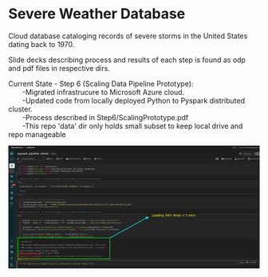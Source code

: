 # Severe Weather Database

Cloud database cataloging records of severe storms in the United States dating back to 1970.<br>

Slide decks describing process and results of each step is found as odp and pdf files in respective dirs.<br>

Current State - Step 6 (Scaling Data Pipeline Prototype):<br>
&emsp;&emsp;-Migrated infrastrucure to Microsoft Azure cloud. <br>
&emsp;&emsp;-Updated code from locally deployed Python to Pyspark distributed cluster.<br>
&emsp;&emsp;-Process described in Step6/ScalingPrototype.pdf<br>
&emsp;&emsp;-This repo 'data' dir only holds small subset to keep local drive and repo manageable<br>

![alt text](https://github.com/conner-mcnicholas/SevereWeatherDB/blob/main/Step6/images/results.png?raw=true)
